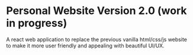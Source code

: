 # Personal Website Version 2.0 (work in progress)

A react web application to replace the previous vanilla html/css/js website to make it more user friendly and appealing with beautiful UI/UX.

